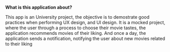 
**What is this application about?**

This app is an University project, the objective is to demostrate good practices when performing UX design, and UI design. It is a mocked project, where the user through a process to choose their movie tastes, the application recommends movies of their liking. And once a day, the application sends a notification, notifying the user about new movies related to their liking

